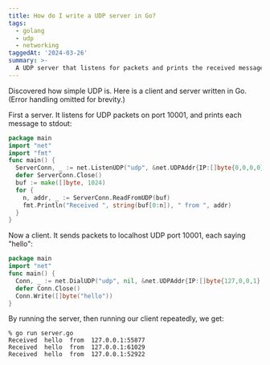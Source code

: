 ```yaml
---
title: How do I write a UDP server in Go?
tags:
  - golang
  - udp
  - networking
taggedAt: '2024-03-26'
summary: >-
  A UDP server that listens for packets and prints the received messages. A UDP client that sends "hello" to the server.
---
```


Discovered how simple UDP is. Here is a client and server written in Go. (Error handling omitted for brevity.)

First a server. It listens for UDP packets on port 10001, and prints each message to stdout:

```go
package main
import "net"
import "fmt"
func main() {
  ServerConn, _ := net.ListenUDP("udp", &net.UDPAddr{IP:[]byte{0,0,0,0},Port:10001,Zone:""})
  defer ServerConn.Close()
  buf := make([]byte, 1024)
  for {
    n, addr, _ := ServerConn.ReadFromUDP(buf)
    fmt.Println("Received ", string(buf[0:n]), " from ", addr)
  }
}
```

Now a client. It sends packets to localhost UDP port 10001, each saying "hello":

```go
package main
import "net"
func main() {
  Conn, _ := net.DialUDP("udp", nil, &net.UDPAddr{IP:[]byte{127,0,0,1},Port:10001,Zone:""})
  defer Conn.Close()
  Conn.Write([]byte("hello"))
}
```

By running the server, then running our client repeatedly, we get:

```
% go run server.go
Received  hello  from  127.0.0.1:55877
Received  hello  from  127.0.0.1:61029
Received  hello  from  127.0.0.1:52922
```
